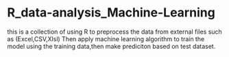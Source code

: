 # R_data-analysis_Machine-Learning
this is a collection of using R to preprocess the data from external files such as (Excel,CSV,Xlsl) Then apply machine learning algorithm to  train the model using the training data,then make prediciton based on test dataset. 
